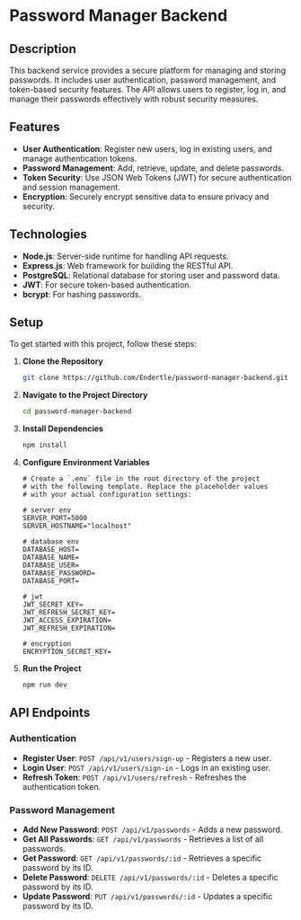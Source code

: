 # Password Manager Backend

## Description
This backend service provides a secure platform for managing and storing passwords. It includes user authentication, password management, and token-based security features. The API allows users to register, log in, and manage their passwords effectively with robust security measures.

## Features

- **User Authentication**: Register new users, log in existing users, and manage authentication tokens.
- **Password Management**: Add, retrieve, update, and delete passwords.
- **Token Security**: Use JSON Web Tokens (JWT) for secure authentication and session management.
- **Encryption**: Securely encrypt sensitive data to ensure privacy and security.

## Technologies

- **Node.js**: Server-side runtime for handling API requests.
- **Express.js**: Web framework for building the RESTful API.
- **PostgreSQL**: Relational database for storing user and password data.
- **JWT**: For secure token-based authentication.
- **bcrypt**: For hashing passwords.


## Setup
To get started with this project, follow these steps:
1. **Clone the Repository**
     ```bash
     git clone https://github.com/Endertle/password-manager-backend.git
    ```
2. **Navigate to the Project Directory**
    ```bash
    cd password-manager-backend   
    ```
3. **Install Dependencies**
    ```bash
    npm install   
    ```
4. **Configure Environment Variables**

    ```plaintext 
    # Create a `.env` file in the root directory of the project 
    # with the following template. Replace the placeholder values
    # with your actual configuration settings:
    
    # server env 
    SERVER_PORT=5000 
    SERVER_HOSTNAME="localhost" 
    
    # database env     
    DATABASE_HOST=
    DATABASE_NAME=
    DATABASE_USER=
    DATABASE_PASSWORD=
    DATABASE_PORT=
    
    # jwt 
    JWT_SECRET_KEY=
    JWT_REFRESH_SECRET_KEY=
    JWT_ACCESS_EXPIRATION= 
    JWT_REFRESH_EXPIRATION=
    
    # encryption 
    ENCRYPTION_SECRET_KEY=
    ```
5. **Run the Project**
    ```bash 
    npm run dev 
    ```

## API Endpoints

### Authentication

- **Register User**: `POST /api/v1/users/sign-up` - Registers a new user.
- **Login User**: `POST /api/v1/users/sign-in` - Logs in an existing user.
- **Refresh Token**: `POST /api/v1/users/refresh` - Refreshes the authentication token.

### Password Management

- **Add New Password**: `POST /api/v1/passwords` - Adds a new password.
- **Get All Passwords**: `GET /api/v1/passwords` - Retrieves a list of all passwords.
- **Get Password**: `GET /api/v1/passwords/:id` - Retrieves a specific password by its ID.
- **Delete Password**: `DELETE /api/v1/passwords/:id` - Deletes a specific password by its ID.
- **Update Password**: `PUT /api/v1/passwords/:id` - Updates a specific password by its ID.

